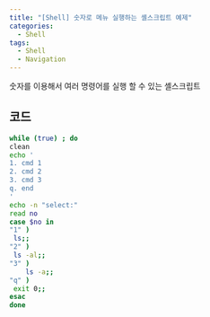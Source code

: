 ```yaml
---
title: "[Shell] 숫자로 메뉴 실행하는 셸스크립트 예제"
categories:
  - Shell
tags:
  - Shell
  - Navigation
---
```


숫자를 이용해서 여러 명령어를 실행 할 수 있는 셸스크립트

## 코드

```bash
while (true) ; do
clean
echo '
1. cmd 1
2. cmd 2
3. cmd 3
q. end
'
echo -n "select:"
read no
case $no in
"1" )
 ls;;
"2" )
 ls -al;;
"3" )
    ls -a;;
"q" )
 exit 0;;
esac
done
```
